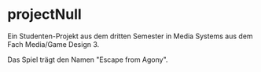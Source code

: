 # projectNull

Ein Studenten-Projekt aus dem dritten Semester in Media Systems aus dem Fach Media/Game Design 3.

Das Spiel trägt den Namen "Escape from Agony".
